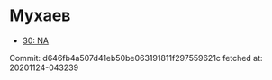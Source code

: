 # Мухаев
- [30: NA](30.md)

Commit: d646fb4a507d41eb50be063191811f297559621c
 fetched at: 20201124-043239
